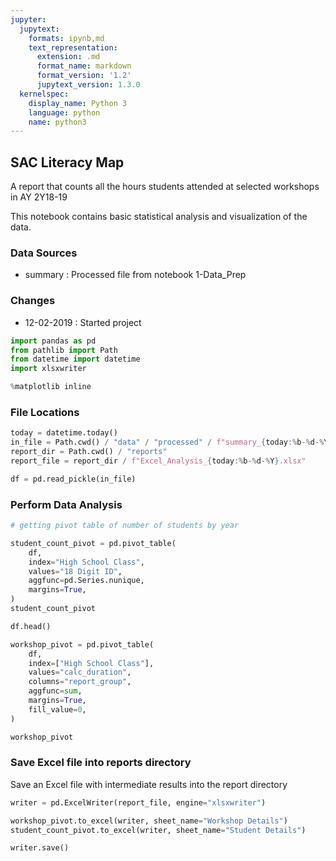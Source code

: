 ```yaml
---
jupyter:
  jupytext:
    formats: ipynb,md
    text_representation:
      extension: .md
      format_name: markdown
      format_version: '1.2'
      jupytext_version: 1.3.0
  kernelspec:
    display_name: Python 3
    language: python
    name: python3
---
```


## SAC Literacy Map

A report that counts all the hours students attended at selected workshops in AY 2Y18-19

This notebook contains basic statistical analysis and visualization of the data.

### Data Sources
- summary : Processed file from notebook 1-Data_Prep

### Changes
- 12-02-2019 : Started project

```python
import pandas as pd
from pathlib import Path
from datetime import datetime
import xlsxwriter
```

```python
%matplotlib inline
```

### File Locations

```python
today = datetime.today()
in_file = Path.cwd() / "data" / "processed" / f"summary_{today:%b-%d-%Y}.pkl"
report_dir = Path.cwd() / "reports"
report_file = report_dir / f"Excel_Analysis_{today:%b-%d-%Y}.xlsx"
```

```python
df = pd.read_pickle(in_file)
```

### Perform Data Analysis

```python
# getting pivot table of number of students by year

student_count_pivot = pd.pivot_table(
    df,
    index="High School Class",
    values="18 Digit ID",
    aggfunc=pd.Series.nunique,
    margins=True,
)
student_count_pivot
```

```python
df.head()
```

```python
workshop_pivot = pd.pivot_table(
    df,
    index=["High School Class"],
    values="calc_duration",
    columns="report_group",
    aggfunc=sum,
    margins=True,
    fill_value=0,
)
```

```python
workshop_pivot
```

### Save Excel file into reports directory

Save an Excel file with intermediate results into the report directory

```python
writer = pd.ExcelWriter(report_file, engine="xlsxwriter")
```

```python
workshop_pivot.to_excel(writer, sheet_name="Workshop Details")
student_count_pivot.to_excel(writer, sheet_name="Student Details")
```

```python
writer.save()
```

```python

```
